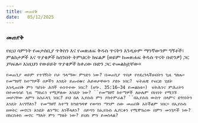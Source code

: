```yaml
---
title: መጠየቅ
date:   05/12/2025
---
```


### መጠየቅ

የዚህ ሳምንት የመታሰቢያ ጥቅስን እና የመጽሐፍ ቅዱስ ጥናትን እንዲሁም ማንኛውንም ግኝቶች፣ ምልከታዎች እና ጥያቄዎች ከሰንበት ትምህርት ክፍልዎ (ወይም ከመጽሐፍ ቅዱስ ጥናት ቡድንዎ) ጋር ያካፍሉ። እነዚህን የውይይት ጥያቄዎች ከቀሪው ቡድን ጋር ተመልከቷቸው።

`የመጠጊያ ወይም የጥገኝነት ቦታ ዓላማው ምንድን ነው? በመጠጊያ ጥበቃ የተደረገላችሁበትን ጊዜ ግለጹ።
`
`የመማፀኛ ከተማዎች ሰዎችን እንዴት ይጠብቁና ሕይወታቸውን ያድኑ ነበር?
`
`ፍትሐዊ የፍርድ ሂደት እንዲጠበቅ ምን ዓይነት ሕጎች ተሰጥተው ነበር? (ዘኍ. 35:16–34 ይመልከቱ።)
`
`ፍትሕንና ምሕረትን በተመሳሳይ ጊዜ ማስፈን የሚቻለው እንዴት ነው?
``የመማፀኛ ከተማዎች ለሁሉም በነፃነት የሚገኙ መሆናቸው ለምን አስፈላጊ ነበር? ይህ ስለ ኢየሱስ ምን ያስተምራል?
``በኢየሱስ ውስጥ ሰላምና ደኅንነትን እንዴት እናገኛለን?
`
`የመማፀኛ ከተማ ከግድግዳዋ የወጣን ማንም ሰው መጠበቅ አትችልም ነበር። በኢየሱስ ዘወትር መኖርን እንዴት ልንማር እንችላለን?
`
`ሰይጣን ከኢየሱስ ሊያርቀን የሚሞክረው በምን መንገዶች ነው?
`
`በክርስቶስ መኖር ማለት ምን ማለት ነው? ይህስ ምን ይመስላል?
`